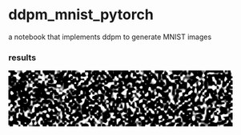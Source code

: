 # ddpm_mnist_pytorch
a notebook that implements ddpm to generate MNIST images

### results
![result](https://github.com/avinashselvam/ddpm_mnist_pytorch/blob/main/1675339319050.gif)
